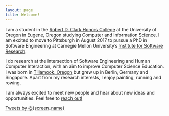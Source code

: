 ```yaml
---
layout: page
title: Welcome!
---
```


I am a student in the [Robert D. Clark Honors College](http://honors.uoregon.edu) at the University of Oregon in Eugene, Oregon studying Computer and Information Science. I am excited to move to Pittsburgh in August 2017 to pursue a PhD in Software Engineering at Carnegie Mellon University’s [Institute for Software Research](http://isri.cmu.edu/index.html).

I do research at the intersection of Software Engineering and Human Computer Interaction, with an aim to improve Computer Science Education. I was born in [Tillamook, Oregon](https://en.wikipedia.org/wiki/Tillamook,_Oregon) but grew up in Berlin, Germany and Singapore. Apart from my research interests, I enjoy painting, running and rowing.

I am always excited to meet new people and hear about new ideas and opportunities. Feel free to [reach out!](/contact)



<a class="twitter-timeline"
  href="https://twitter.com/davidthewid">
Tweets by @{screen_name}
</a>
